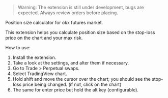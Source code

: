 > Warning: The extension is still under development, bugs are expected. Always review orders before placing.

Position size calculator for okx futures market.

This extension helps you calculate position size based on the stop-loss price on the chart and your max risk.

How to use:

1. Install the extension.
2. Take a look at the settings, and alter them if necessary.
3. Go to Trade > Perpetual swaps.
4. Select TradingView chart.
5. Hold shift and move the cursor over the chart; you should see the stop-loss price being changed. (if not, click on the chart)
6. The same for enter price but hold the alt key (configurable).
